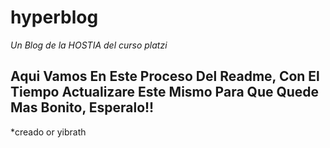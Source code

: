 # hyperblog
*Un Blog de la HOSTIA del curso platzi*

## Aqui Vamos En Este Proceso Del Readme, Con El Tiempo Actualizare Este Mismo Para Que Quede Mas Bonito, Esperalo!!

*creado or yibrath
